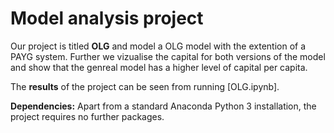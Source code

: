 # Model analysis project

Our project is titled **OLG** and model a OLG model with the extention of a PAYG system. Further we vizualise the capital for both versions of the model and show that the genreal model has a higher level of capital per capita.

The **results** of the project can be seen from running [OLG.ipynb].

**Dependencies:** Apart from a standard Anaconda Python 3 installation, the project requires no further packages.
